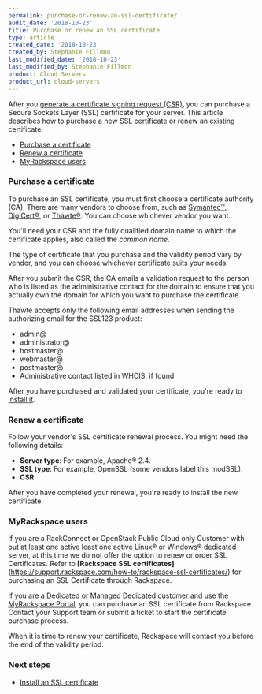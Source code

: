 ```yaml
---
permalink: purchase-or-renew-an-ssl-certificate/
audit_date: '2018-10-23'
title: Purchase or renew an SSL certificate
type: article
created_date: '2018-10-23'
created_by: Stephanie Fillmon
last_modified_date: '2018-10-23'
last_modified_by: Stephanie Fillmon
product: Cloud Servers
product_url: cloud-servers
---
```


After you [generate a certificate signing request (CSR)](/how-to/generate-a-csr), you can purchase a Secure Sockets Layer (SSL) certificate for your server. This article describes how to purchase a new SSL certificate or renew an existing certificate.

- [Purchase a certificate](#purchase-a-certificate)
- [Renew a certificate](#renew-a-certificate)
- [MyRackspace users](#myrackspace-users)

### Purchase a certificate

To purchase an SSL certificate, you must first choose a certificate authority (CA). There are many vendors to choose from, such as [Symantec&trade;](https://www.websecurity.symantec.com/ssl-certificate), [DigiCert&reg;](https://www.digicert.com/), or [Thawte&reg;](https://www.thawte.com/). You can choose whichever vendor you want.

You'll need your CSR and the fully qualified domain name to which the certificate applies, also called the *common name*.

The type of certificate that you purchase and the validity period vary by vendor, and you can choose whichever certificate suits your needs.

After you submit the CSR, the CA emails a validation request to the person who is listed as the administrative contact for the domain to ensure that you actually own the domain for which you want to purchase the certificate.

Thawte accepts only the following email addresses when sending the authorizing email for the SSL123 product:

  - admin@
  - administrator@
  - hostmaster@
  - webmaster@
  - postmaster@
  - Administrative contact listed in WHOIS, if found

After you have purchased and validated your certificate, you're ready to [install it](/how-to/install-an-ssl-certificate).

### Renew a certificate

Follow your vendor's SSL certificate renewal process. You might
need the following details:

-   **Server type**: For example, Apache&reg; 2.4.
-   **SSL type**: For example, OpenSSL (some vendors label this modSSL).
-   **CSR**

After you have completed your renewal, you're ready to install the new certificate.

### MyRackspace users

If you are a RackConnect or OpenStack Public Cloud only Customer with out at least one active least one active Linux® or Windows® dedicated server, at this time we do not offer the option to renew or order SSL Certificates. Refer to **[Rackspace SSL certificates]**(https://support.rackspace.com/how-to/rackspace-ssl-certificates/) for purchasing an SSL Certificate through Rackspace. 

If you are a Dedicated or Managed Dedicated customer and use the [MyRackspace Portal](https://login.rackspace.com/), you can purchase an SSL certificate from Rackspace. Contact your Support team or submit a ticket to start the certificate purchase process.

When it is time to renew your certificate, Rackspace will contact you before the end of the validity period.

### Next steps

- [Install an SSL certificate](/how-to/install-an-ssl-certificate)
